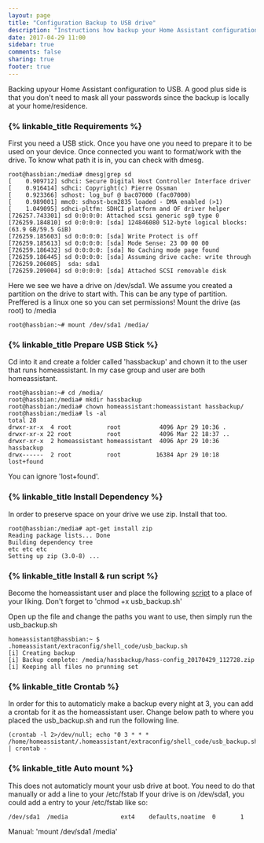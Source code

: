 ```yaml
---
layout: page
title: "Configuration Backup to USB drive"
description: "Instructions how backup your Home Assistant configuration to USB stick"
date: 2017-04-29 11:00
sidebar: true
comments: false
sharing: true
footer: true
---
```


Backing upyour Home Assistant configuration to USB.
A good plus side is that you don't need to mask all your passwords since the backup is locally at your home/residence.

### {% linkable_title Requirements %}

First you need a USB stick. Once you have one you need to prepare it to be used on your device. 
Once connected you want to format/work with the drive. To know what path it is in, you can check with dmesg. 

```
root@hassbian:/media# dmesg|grep sd
[    0.909712] sdhci: Secure Digital Host Controller Interface driver
[    0.916414] sdhci: Copyright(c) Pierre Ossman
[    0.923366] sdhost: log_buf @ bac07000 (fac07000)
[    0.989001] mmc0: sdhost-bcm2835 loaded - DMA enabled (>1)
[    1.049095] sdhci-pltfm: SDHCI platform and OF driver helper
[726257.743301] sd 0:0:0:0: Attached scsi generic sg0 type 0
[726259.184810] sd 0:0:0:0: [sda] 124846080 512-byte logical blocks: (63.9 GB/59.5 GiB)
[726259.185603] sd 0:0:0:0: [sda] Write Protect is off
[726259.185613] sd 0:0:0:0: [sda] Mode Sense: 23 00 00 00
[726259.186432] sd 0:0:0:0: [sda] No Caching mode page found
[726259.186445] sd 0:0:0:0: [sda] Assuming drive cache: write through
[726259.206085]  sda: sda1
[726259.209004] sd 0:0:0:0: [sda] Attached SCSI removable disk
```

Here we see we have a drive on /dev/sda1. We assume you created a partition on the drive to start with. This can be any type of partition. Preffered is a linux one so you can set permissions!
Mount the drive (as root) to /media

```
root@hassbian:~# mount /dev/sda1 /media/
```

### {% linkable_title Prepare USB Stick %}
Cd into it and create a folder called 'hassbackup' and chown it to the user that runs homeassistant. In my case group and user are both homeassistant.
```
root@hassbian:~# cd /media/
root@hassbian:/media# mkdir hassbackup
root@hassbian:/media# chown homeassistant:homeassistant hassbackup/
root@hassbian:/media# ls -al
total 28
drwxr-xr-x  4 root          root           4096 Apr 29 10:36 .
drwxr-xr-x 22 root          root           4096 Mar 22 18:37 ..
drwxr-xr-x  2 homeassistant homeassistant  4096 Apr 29 10:36 hassbackup
drwx------  2 root          root          16384 Apr 29 10:18 lost+found
```
You can ignore 'lost+found'.

### {% linkable_title Install Dependency %}

In order to preserve space on your drive we use zip. Install that too.
```
root@hassbian:/media# apt-get install zip
Reading package lists... Done
Building dependency tree
etc etc etc
Setting up zip (3.0-8) ...
```

### {% linkable_title Install & run script %}

Become the homeassistant user and place the following [script](https://gist.github.com/riemers/041c6a386a2eab95c55ba3ccaa10e7b0) to a place of your liking.
Don't forget to 'chmod +x usb_backup.sh'

Open up the file and change the paths you want to use, then simply run the usb_backup.sh
```
homeassistant@hassbian:~ $ .homeassistant/extraconfig/shell_code/usb_backup.sh
[i] Creating backup
[i] Backup complete: /media/hassbackup/hass-config_20170429_112728.zip
[i] Keeping all files no prunning set
```

### {% linkable_title Crontab %}
In order for this to automaticly make a backup every night at 3, you can add a crontab for it as the homeassistant user.
Change below path to where you placed the usb_backup.sh and run the following line.

```
(crontab -l 2>/dev/null; echo "0 3 * * * /home/homeassistant/.homeassistant/extraconfig/shell_code/usb_backup.sh") | crontab -
```

### {% linkable_title Auto mount %}

This does not automaticly mount your usb drive at boot. You need to do that manually or add a line to your /etc/fstab
If your drive is on /dev/sda1, you could add a entry to your /etc/fstab like so:
```
/dev/sda1  /media               ext4    defaults,noatime  0       1
```

Manual: 'mount /dev/sda1 /media'
